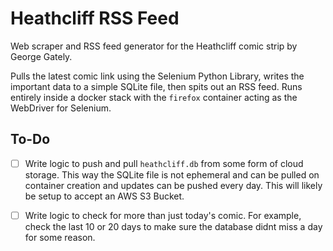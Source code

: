 # Heathcliff RSS Feed

Web scraper and RSS feed generator for the Heathcliff comic strip by George Gately.

Pulls the latest comic link using the Selenium Python Library, writes the important data to a simple SQLite file, then spits out an RSS feed. Runs entirely inside a docker stack with the `firefox` container acting as the WebDriver for Selenium.

## To-Do

- [ ] Write logic to push and pull `heathcliff.db` from some form of cloud storage. This way the SQLite file is not ephemeral and can be pulled on container creation and updates can be pushed every day. This will likely be setup to accept an AWS S3 Bucket.
- [ ] Write logic to check for more than just today's comic. For example, check the last 10 or 20 days to make sure the database didnt miss a day for some reason.


